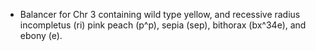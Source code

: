 - Balancer for Chr 3 containing wild type yellow, and recessive radius incompletus (ri) pink peach (p^p), sepia (sep), bithorax (bx^34e), and ebony (e).